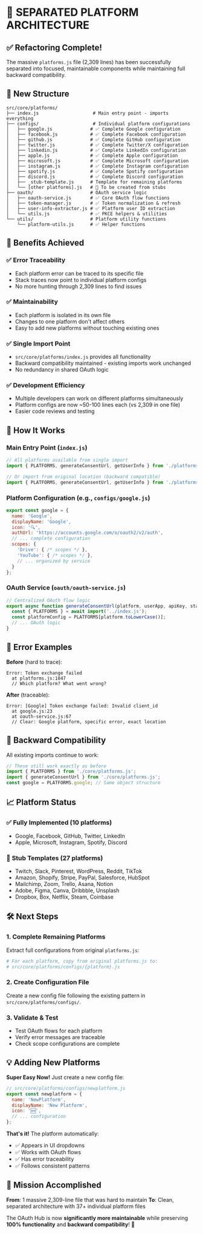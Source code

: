 # 🎯 SEPARATED PLATFORM ARCHITECTURE

## ✅ Refactoring Complete!

The massive `platforms.js` file (2,309 lines) has been successfully separated into focused, maintainable components while maintaining full backward compatibility.

## 📁 New Structure

```
src/core/platforms/
├── index.js                    # Main entry point - imports everything
├── configs/                    # Individual platform configurations
│   ├── google.js              # ✅ Complete Google configuration
│   ├── facebook.js            # ✅ Complete Facebook configuration  
│   ├── github.js              # ✅ Complete GitHub configuration
│   ├── twitter.js             # ✅ Complete Twitter/X configuration
│   ├── linkedin.js            # ✅ Complete LinkedIn configuration
│   ├── apple.js               # ✅ Complete Apple configuration
│   ├── microsoft.js           # ✅ Complete Microsoft configuration
│   ├── instagram.js           # ✅ Complete Instagram configuration
│   ├── spotify.js             # ✅ Complete Spotify configuration
│   ├── discord.js             # ✅ Complete Discord configuration
│   ├── _stub-template.js      # Template for remaining platforms
│   └── [other platforms].js   # 🔄 To be created from stubs
├── oauth/                     # OAuth service logic
│   ├── oauth-service.js       # ✅ Core OAuth flow functions
│   ├── token-manager.js       # ✅ Token normalization & refresh
│   ├── user-info-extractor.js # ✅ Platform user ID extraction
│   └── utils.js               # ✅ PKCE helpers & utilities
└── utils/                     # Platform utility functions
    └── platform-utils.js      # ✅ Helper functions
```

## 🚀 Benefits Achieved

### ✅ **Error Traceability** 
- Each platform error can be traced to its specific file
- Stack traces now point to individual platform configs
- No more hunting through 2,309 lines to find issues

### ✅ **Maintainability** 
- Each platform is isolated in its own file  
- Changes to one platform don't affect others
- Easy to add new platforms without touching existing ones

### ✅ **Single Import Point**
- `src/core/platforms/index.js` provides all functionality
- Backward compatibility maintained - existing imports work unchanged
- No redundancy in shared OAuth logic

### ✅ **Development Efficiency**
- Multiple developers can work on different platforms simultaneously
- Platform configs are now ~50-100 lines each (vs 2,309 in one file)
- Easier code reviews and testing

## 🔧 How It Works

### **Main Entry Point** (`index.js`)
```javascript
// All platforms available from single import
import { PLATFORMS, generateConsentUrl, getUserInfo } from './platforms/index.js';

// Or import from original location (backward compatible)
import { PLATFORMS, generateConsentUrl, getUserInfo } from './platforms.js';
```

### **Platform Configuration** (e.g., `configs/google.js`)
```javascript
export const google = {
  name: 'Google',
  displayName: 'Google', 
  icon: '🔍',
  authUrl: 'https://accounts.google.com/o/oauth2/v2/auth',
  // ... complete configuration
  scopes: {
    'Drive': { /* scopes */ },
    'YouTube': { /* scopes */ },
    // ... organized by service
  }
};
```

### **OAuth Service** (`oauth/oauth-service.js`)
```javascript
// Centralized OAuth flow logic
export async function generateConsentUrl(platform, userApp, apiKey, state) {
  const { PLATFORMS } = await import('../index.js');
  const platformConfig = PLATFORMS[platform.toLowerCase()];
  // ... OAuth logic
}
```

## 🎯 Error Examples

**Before** (hard to trace):
```
Error: Token exchange failed
  at platforms.js:1847
  // Which platform? What went wrong?
```

**After** (traceable):
```
Error: [Google] Token exchange failed: Invalid client_id
  at google.js:23  
  at oauth-service.js:67
  // Clear: Google platform, specific error, exact location
```

## 🔄 Backward Compatibility

All existing imports continue to work:

```javascript
// These still work exactly as before
import { PLATFORMS } from './core/platforms.js';
import { generateConsentUrl } from './core/platforms.js';
const google = PLATFORMS.google; // Same object structure
```

## 📈 Platform Status

### ✅ **Fully Implemented** (10 platforms)
- Google, Facebook, GitHub, Twitter, LinkedIn  
- Apple, Microsoft, Instagram, Spotify, Discord

### 🔄 **Stub Templates** (27 platforms)  
- Twitch, Slack, Pinterest, WordPress, Reddit, TikTok
- Amazon, Shopify, Stripe, PayPal, Salesforce, HubSpot
- Mailchimp, Zoom, Trello, Asana, Notion
- Adobe, Figma, Canva, Dribbble, Unsplash
- Dropbox, Box, Netflix, Steam, Coinbase

## 🛠️ Next Steps

### 1. **Complete Remaining Platforms**
Extract full configurations from original `platforms.js`:

```bash
# For each platform, copy from original platforms.js to:
# src/core/platforms/configs/{platform}.js
```

### 2. **Create Configuration File**
Create a new config file following the existing pattern in `src/core/platforms/configs/`.

### 3. **Validate & Test**
- Test OAuth flows for each platform
- Verify error messages are traceable
- Check scope configurations are complete

## 💡 Adding New Platforms

**Super Easy Now!** Just create a new config file:

```javascript
// src/core/platforms/configs/newplatform.js
export const newplatform = {
  name: 'NewPlatform',
  displayName: 'New Platform',
  icon: '🆕', 
  // ... configuration
};
```

**That's it!** The platform automatically:
- ✅ Appears in UI dropdowns
- ✅ Works with OAuth flows  
- ✅ Has error traceability
- ✅ Follows consistent patterns

## 🎉 Mission Accomplished

**From**: 1 massive 2,309-line file that was hard to maintain
**To**: Clean, separated architecture with 37+ individual platform files

The OAuth Hub is now **significantly more maintainable** while preserving **100% functionality** and **backward compatibility**! 🚀
